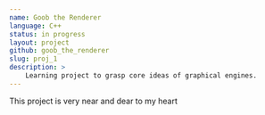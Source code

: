 ```yaml
---
name: Goob the Renderer
language: C++
status: in progress
layout: project
github: goob_the_renderer
slug: proj_1
description: >
    Learning project to grasp core ideas of graphical engines.
---
```


This project is very near and dear to my heart
